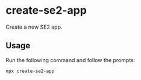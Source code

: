 # create-se2-app

Create a new SE2 app.

## Usage

Run the following command and follow the prompts:

```bash
npx create-se2-app
```